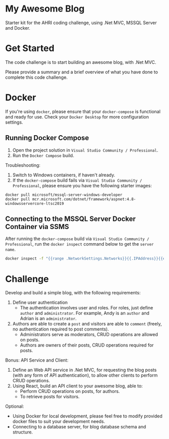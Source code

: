 # My Awesome Blog

Starter kit for the AHRI coding challenge, using .Net MVC, MSSQL Server and Docker.

# Get Started

The code challenge is to start building an awesome blog, with .Net MVC. 

Please provide a summary and a brief overview of what you have done to complete this code challenge.

# Docker

If you're using ``docker``, please ensure that your ``docker-compose`` is functional and ready for use. Check your ``Docker Desktop`` for more configuration settings.

## Running Docker Compose

1. Open the project solution in ``Visual Studio Community / Professional``.
1. Run the ``Docker Compose`` build.

Troubleshooting:
1. Switch to Windows containers, if haven't already.
1. If the ``docker-compose`` build fails via ``Visual Studio Community / Professional``, please ensure you have the following starter images:

```
docker pull microsoft/mssql-server-windows-developer
docker pull mcr.microsoft.com/dotnet/framework/aspnet:4.8-windowsservercore-ltsc2019
```

## Connecting to the MSSQL Server Docker Container via SSMS

After running the ``docker-compose`` build via ``Visual Studio Community / Professional``, run the ``docker inspect`` command below to get the ``server name``.

````bash
docker inspect -f "{{range .NetworkSettings.Networks}}{{.IPAddress}}{{end}}" mssql
````

# Challenge

Develop and build a simple blog, with the following requirements:
1. Define user authentication
	- The authentication involves user and roles. For roles, just define ``author`` and ``administrator``. For example, Andy is an ``author`` and Adrian is an ``administrator``.
1. Authors are able to create a ``post`` and visitors are able to ``comment`` (freely, no authentication required to post comments). 
	- Administrators serve as moderators, CRUD operations are allowed on posts.
	- Authors are owners of their posts, CRUD operations required for posts.

Bonus:
API Service and Client: 
1. Define an Web API service in .Net MVC, for requesting the blog posts (with any form of API authentication), to allow other clients to perform CRUD operations.
1. Using React, build an API client to your awesome blog, able to:
    - Perform CRUD operations on posts, for authors.
	- To retrieve posts for visitors.

Optional:
- Using Docker for local development, please feel free to modify provided docker files to suit your development needs.
- Connecting to a database server, for blog database schema and structure.